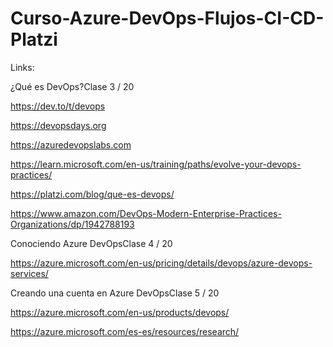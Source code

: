 # Curso-Azure-DevOps-Flujos-CI-CD-Platzi

Links:

¿Qué es DevOps?Clase 3 / 20

https://dev.to/t/devops

https://devopsdays.org

https://azuredevopslabs.com

https://learn.microsoft.com/en-us/training/paths/evolve-your-devops-practices/

https://platzi.com/blog/que-es-devops/

https://www.amazon.com/DevOps-Modern-Enterprise-Practices-Organizations/dp/1942788193

Conociendo Azure DevOpsClase 4 / 20

https://azure.microsoft.com/en-us/pricing/details/devops/azure-devops-services/

Creando una cuenta en Azure DevOpsClase 5 / 20

https://azure.microsoft.com/en-us/products/devops/

https://azure.microsoft.com/es-es/resources/research/
